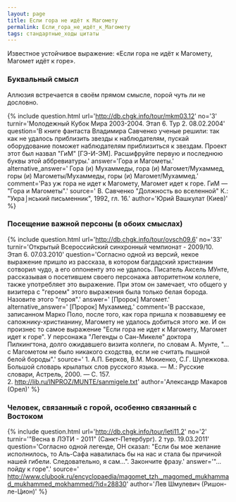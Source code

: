 ```yaml
---
layout: page
title: Если гора не идёт к Магомету
permalink: Если_гора_не_идёт_к_Магомету
tags: стандартные_ходы цитаты
---
```

Известное устойчивое выражение: &laquo;Если гора не идёт к Магомету, Магомет идёт к горе&raquo;.

### Буквальный смысл 

Аллюзия встречается в своём прямом смысле, порой чуть ли не дословно.

{% include question.html
url='http://db.chgk.info/tour/mkm03.12'
no='3'
turnir='Молодежный Кубок Мира 2003-2004. Этап 6. Тур 2. 08.02.2004'
question='В книге фантаста Владимира Савченко ученые решили: так как не удалось приблизить звезды к наблюдателям, пускай оборудование поможет наблюдателям приблизиться к звездам. Проект этот был назвал "ГиМ" [ГЭ-И-ЭМ]. Расшифруйте первую и последнюю буквы этой аббревиатуры.'
answer='Гора и Магометы.'
alternative_answer=' Гора (и) Мухаммеды, гора (и) Магомет/Мухаммед, горы (и) Магометы/Мухаммеды, горы (и) Магомет/Мухаммед.'
comment='Раз уж гора не идет к Магомету, Магомет идет к горе. ГиМ — "Гора и Магометы".'
source=' В. Савченко "Должность во вселенной" К.: "Укра⌡нський письменник", 1992, гл. 16.'
author='Юрий Вашкулат (Киев)'
 %}

### Посещение важной персоны (в обоих смыслах) 

{% include question.html
url='http://db.chgk.info/tour/ovsch09.6'
no='33'
turnir='Открытый Всероссийский синхронный чемпионат - 2009/10. Этап 6. 07.03.2010'
question='Согласно одной из версий, некое выражение пришло из рассказа, в котором багдадский христианин сотворил чудо, а его оппоненту это не удалось. Писатель Аксель МУнте, рассказывая о посетившем своего персонажа авторитетном коллеге, также употребляет это выражение. При этом он замечает, что общего у визитера с "героем" этого выражения была только белая борода. Назовите этого "героя".'
answer=' [Пророк] Магомет.'
alternative_answer=' [Пророк] Мухаммед.'
comment='В рассказе, записанном Марко Поло, после того, как гора пришла к позвавшему ее сапожнику-христианину, Магомету не удалось добиться этого же. И он произнес то самое выражение "Если гора не идет к Магомету, Магомет идет к горе". У персонажа "Легенды о Сан-Микеле" доктора Пилкингтона, долго ожидавшего визита коллеги, по словам А. Мунте, "... с Магометом не было никакого сходства, если не считать пышной белой бороды".'
source=' 1. А.П. Берков, В.М. Мокиенко, С.Г. Шулежкова. Большой словарь крылатых слов русского языка. — М.: Русские словари, Астрель, 2000. — С. 157. 
<br>    2. http://lib.ru/INPROZ/MUNTE/sanmigele.txt'
author='Александр Макаров (Орел)'
 %}

### Человек, связанный с горой, особенно связанный с Востоком 

{% include question.html
url='http://db.chgk.info/tour/leti11.2'
no='2'
turnir='"Весна в ЛЭТИ - 2011" (Санкт-Петербург). 2 тур. 19.03.2011'
question='Согласно одной легенде, ОН сказал: "Если бы мое желание исполнилось, то Аль-Сафа навалилась бы на нас и стала бы причиной нашей гибели. Следовательно, я сам...". Закончите фразу.'
answer='"... пойду к горе".'
source='  http://www.clubook.ru/encyclopaedia/magomet_tzh._magomed_mukhammad_mukhammed_mokhammed/?id=28830'
author='Лев Шмулевич (Ришон-ле-Цион)'
 %}

 